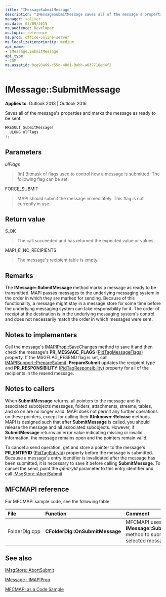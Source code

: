```yaml
---
title: "IMessageSubmitMessage"
description: "IMessageSubmitMessage saves all of the message's properties and marks the message as ready to be sent."
manager: soliver
ms.date: 03/09/2015
ms.audience: Developer
ms.topic: reference
ms.prod: office-online-server
ms.localizationpriority: medium
api_name:
- IMessage.SubmitMessage
api_type:
- COM
ms.assetid: 9ce93469-c55d-48d1-9abb-a637716ed4f2
---
```


# IMessage::SubmitMessage

  
  
**Applies to**: Outlook 2013 | Outlook 2016 
  
Saves all of the message's properties and marks the message as ready to be sent.
  
```cpp
HRESULT SubmitMessage(
  ULONG ulFlags
);
```

## Parameters

 _ulFlags_
  
> [in] Bitmask of flags used to control how a message is submitted. The following flag can be set:
    
FORCE_SUBMIT 
  
> MAPI should submit the message immediately. This flag is not currently in use.
    
## Return value

S_OK 
  
> The call succeeded and has returned the expected value or values.
    
MAPI_E_NO_RECIPIENTS 
  
> The message's recipient table is empty.
    
## Remarks

The **IMessage::SubmitMessage** method marks a message as ready to be transmitted. MAPI passes messages to the underlying messaging system in the order in which they are marked for sending. Because of this functionality, a message might stay in a message store for some time before the underlying messaging system can take responsibility for it. The order of receipt at the destination is in the underlying messaging system's control and does not necessarily match the order in which messages were sent. 
  
## Notes to implementers

Call the message's [IMAPIProp::SaveChanges](imapiprop-savechanges.md) method to save it and then check the message's **PR_MESSAGE_FLAGS** ([PidTagMessageFlags](pidtagmessageflags-canonical-property.md)) property. If the MSGFLAG_RESEND flag is set, call [IMAPISupport::PrepareSubmit](imapisupport-preparesubmit.md). **PrepareSubmit** updates the recipient type and **PR_RESPONSIBILITY** ([PidTagResponsibility](pidtagresponsibility-canonical-property.md)) property for all of the recipients in the resend message.
  
## Notes to callers

When **SubmitMessage** returns, all pointers to the message and its associated subobjects messages, folders, attachments, streams, tables, and so on are no longer valid. MAPI does not permit any further operations on these pointers, except for calling their **IUnknown::Release** methods. MAPI is designed such that after **SubmitMessage** is called, you should release the message and all associated subobjects. However, if **SubmitMessage** returns an error value indicating missing or invalid information, the message remains open and the pointers remain valid. 
  
To cancel a send operation, get and store a pointer to the message's **PR_ENTRYID** ([PidTagEntryId](pidtagentryid-canonical-property.md)) property before the message is submitted. Because a message's entry identifier is invalidated after the message has been submitted, it is necessary to save it before calling **SubmitMessage**. To cancel the send, point the  _lpEntryId_ parameter to this entry identifier and call [IMsgStore::AbortSubmit](imsgstore-abortsubmit.md).
  
## MFCMAPI reference

For MFCMAPI sample code, see the following table.
  
|**File**|**Function**|**Comment**|
|:-----|:-----|:-----|
|FolderDlg.cpp  <br/> |**CFolderDlg::OnSubmitMessage** <br/> |MFCMAPI uses the **IMessage::SubmitMessage** method to submit the selected message. |
   
## See also



[IMsgStore::AbortSubmit](imsgstore-abortsubmit.md)
  
[IMessage : IMAPIProp](imessageimapiprop.md)


[MFCMAPI as a Code Sample](mfcmapi-as-a-code-sample.md)

